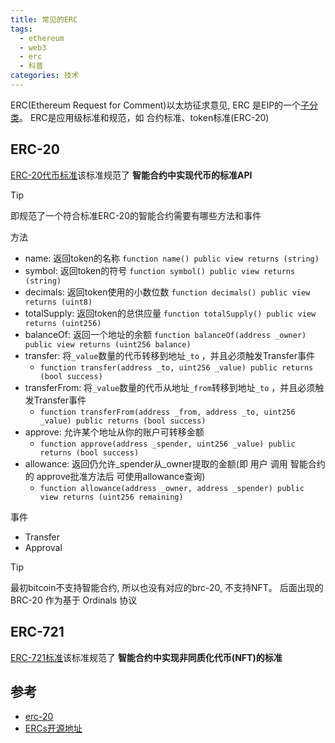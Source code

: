 ```yaml
---
title: 常见的ERC
tags:
  - ethereum
  - web3
  - erc
  - 科普
categories: 技术
---
```


ERC(Ethereum Request for Comment)以太坊征求意见, ERC 是EIP的一个[子分类](https://eips.ethereum.org/)。
ERC是应用级标准和规范，如 合约标准、token标准(ERC-20)

## ERC-20

[ERC-20代币标准](https://eips.ethereum.org/EIPS/eip-20)该标准规范了 **智能合约中实现代币的标准API**

> [!TIP]
> 即规范了一个符合标准ERC-20的智能合约需要有哪些方法和事件

方法

- name: 返回token的名称 `function name() public view returns (string)`
- symbol: 返回token的符号 `function symbol() public view returns (string)`
- decimals: 返回token使用的小数位数 `function decimals() public view returns (uint8)`
- totalSupply: 返回token的总供应量 `function totalSupply() public view returns (uint256)`
- balanceOf: 返回一个地址的余额 `function balanceOf(address _owner) public view returns (uint256 balance)`
- transfer: 将`_value`数量的代币转移到地址`_to` ，并且必须触发Transfer事件
  - `function transfer(address _to, uint256 _value) public returns (bool success)`
- transferFrom: 将`_value`数量的代币从地址`_from`转移到地址`_to` ，并且必须触发Transfer事件
  - `function transferFrom(address _from, address _to, uint256 _value) public returns (bool success)`
- approve: 允许某个地址从你的账户可转移金额
  - `function approve(address _spender, uint256 _value) public returns (bool success)`
- allowance: 返回仍允许_spender从_owner提取的金额(即 用户 调用 智能合约的 approve批准方法后 可使用allowance查询)
  - `function allowance(address _owner, address _spender) public view returns (uint256 remaining)`

事件

- Transfer
- Approval

> [!TIP]
> 最初bitcoin不支持智能合约, 所以也没有对应的brc-20, 不支持NFT。
> 后面出现的BRC-20 作为基于 Ordinals 协议

## ERC-721

[ERC-721标准](https://eips.ethereum.org/EIPS/eip-721)该标准规范了 **智能合约中实现非同质化代币(NFT)的标准**


## 参考

- [erc-20](https://eips.ethereum.org/EIPS/eip-20)
- [ERCs开源地址](https://github.com/ethereum/ERCs)
